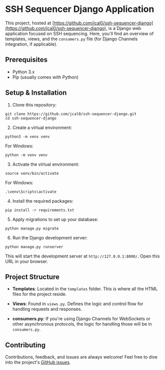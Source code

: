 # SSH Sequencer Django Application

This project, hosted at [https://github.com/jcal0/ssh-sequencer-django](https://github.com/jcal0/ssh-sequencer-django), is a Django web application focused on SSH sequencing. Here, you'll find an overview of templates, views, and the `consumers.py` file (for Django Channels integration, if applicable).

## Prerequisites

- Python 3.x
- Pip (usually comes with Python)

## Setup & Installation

1. Clone this repository:
```
git clone https://github.com/jcal0/ssh-sequencer-django.git
cd ssh-sequencer-django
```

2. Create a virtual environment:

```
python3 -m venv venv
```
For Windows:
```
python -m venv venv
```
3. Activate the virtual environment:
```
source venv/bin/activate
```
For Windows:
```
.\venv\Scripts\activate
```
4. Install the required packages:
```
pip install -r requirements.txt
```
5. Apply migrations to set up your database:
```
python manage.py migrate
```
6. Run the Django development server:
```
python manage.py runserver
```


This will start the development server at `http://127.0.0.1:8000/`. Open this URL in your browser.

## Project Structure

- **Templates**: Located in the `templates` folder. This is where all the HTML files for the project reside.

- **Views**: Found in `views.py`. Defines the logic and control flow for handling requests and responses.

- **consumers.py**: If you're using Django Channels for WebSockets or other asynchronous protocols, the logic for handling those will be in `consumers.py`.

## Contributing

Contributions, feedback, and issues are always welcome! Feel free to dive into the project's [GitHub issues](https://github.com/jcal0/ssh-sequencer-django/issues).

